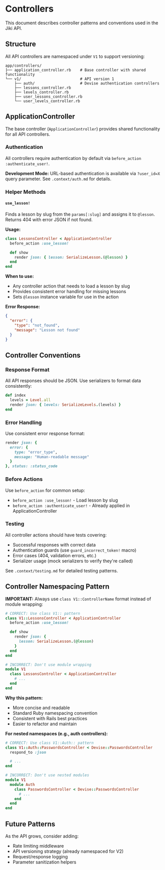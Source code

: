 # Controllers

This document describes controller patterns and conventions used in the Jiki API.

## Structure

All API controllers are namespaced under `V1` to support versioning:

```
app/controllers/
├── application_controller.rb    # Base controller with shared functionality
└── v1/                          # API version 1
    ├── auth/                    # Devise authentication controllers
    ├── lessons_controller.rb
    ├── levels_controller.rb
    ├── user_lessons_controller.rb
    └── user_levels_controller.rb
```

## ApplicationController

The base controller (`ApplicationController`) provides shared functionality for all API controllers.

### Authentication

All controllers require authentication by default via `before_action :authenticate_user!`.

**Development Mode:** URL-based authentication is available via `?user_id=X` query parameter. See `.context/auth.md` for details.

### Helper Methods

#### `use_lesson!`

Finds a lesson by slug from the `params[:slug]` and assigns it to `@lesson`. Returns 404 with error JSON if not found.

**Usage:**
```ruby
class LessonsController < ApplicationController
  before_action :use_lesson!

  def show
    render json: { lesson: SerializeLesson.(@lesson) }
  end
end
```

**When to use:**
- Any controller action that needs to load a lesson by slug
- Provides consistent error handling for missing lessons
- Sets `@lesson` instance variable for use in the action

**Error Response:**
```json
{
  "error": {
    "type": "not_found",
    "message": "Lesson not found"
  }
}
```

## Controller Conventions

### Response Format

All API responses should be JSON. Use serializers to format data consistently:

```ruby
def index
  levels = Level.all
  render json: { levels: SerializeLevels.(levels) }
end
```

### Error Handling

Use consistent error response format:

```ruby
render json: {
  error: {
    type: "error_type",
    message: "Human-readable message"
  }
}, status: :status_code
```

### Before Actions

Use `before_action` for common setup:
- `before_action :use_lesson!` - Load lesson by slug
- `before_action :authenticate_user!` - Already applied in ApplicationController

### Testing

All controller actions should have tests covering:
- Successful responses with correct data
- Authentication guards (use `guard_incorrect_token!` macro)
- Error cases (404, validation errors, etc.)
- Serializer usage (mock serializers to verify they're called)

See `.context/testing.md` for detailed testing patterns.

## Controller Namespacing Pattern

**IMPORTANT:** Always use `class V1::ControllerName` format instead of module wrapping:

```ruby
# CORRECT: Use class V1:: pattern
class V1::LessonsController < ApplicationController
  before_action :use_lesson!

  def show
    render json: {
      lesson: SerializeLesson.(@lesson)
    }
  end
end

# INCORRECT: Don't use module wrapping
module V1
  class LessonsController < ApplicationController
    # ...
  end
end
```

**Why this pattern:**
- More concise and readable
- Standard Ruby namespacing convention
- Consistent with Rails best practices
- Easier to refactor and maintain

**For nested namespaces (e.g., auth controllers):**

```ruby
# CORRECT: Use class V1::Auth:: pattern
class V1::Auth::PasswordsController < Devise::PasswordsController
  respond_to :json

  # ...
end

# INCORRECT: Don't use nested modules
module V1
  module Auth
    class PasswordsController < Devise::PasswordsController
      # ...
    end
  end
end
```

## Future Patterns

As the API grows, consider adding:
- Rate limiting middleware
- API versioning strategy (already namespaced for V2)
- Request/response logging
- Parameter sanitization helpers
